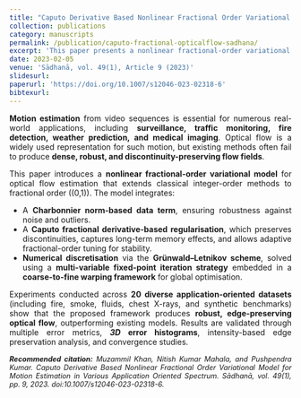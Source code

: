 ```yaml
---
title: "Caputo Derivative Based Nonlinear Fractional Order Variational Model for Motion Estimation in Various Application Oriented Spectrum"
collection: publications
category: manuscripts
permalink: /publication/caputo-fractional-opticalflow-sadhana/
excerpt: 'This paper presents a nonlinear fractional-order variational model for optical flow estimation using the Caputo derivative, enabling dense and discontinuity-preserving motion estimation across diverse datasets.'
date: 2023-02-05
venue: 'Sādhanā, vol. 49(1), Article 9 (2023)'
slidesurl: 
paperurl: 'https://doi.org/10.1007/s12046-023-02318-6'
bibtexurl: 
---
```


<div style="text-align:justify; text-justify:inter-word;" markdown="1">

**Motion estimation** from video sequences is essential for numerous real-world applications, including **surveillance, traffic monitoring, fire detection, weather prediction, and medical imaging**. Optical flow is a widely used representation for such motion, but existing methods often fail to produce **dense, robust, and discontinuity-preserving flow fields**.  

This paper introduces a **nonlinear fractional-order variational model** for optical flow estimation that extends classical integer-order methods to fractional order \((0,1)\). The model integrates:  

- A **Charbonnier norm-based data term**, ensuring robustness against noise and outliers.  
- A **Caputo fractional derivative-based regularisation**, which preserves discontinuities, captures long-term memory effects, and allows adaptive fractional-order tuning for stability.  
- **Numerical discretisation** via the **Grünwald–Letnikov scheme**, solved using a **multi-variable fixed-point iteration strategy** embedded in a **coarse-to-fine warping framework** for global optimisation.  

Experiments conducted across **20 diverse application-oriented datasets** (including fire, smoke, fluids, chest X-rays, and synthetic benchmarks) show that the proposed framework produces **robust, edge-preserving optical flow**, outperforming existing models. Results are validated through multiple error metrics, **_3D_ error histograms**, intensity-based edge preservation analysis, and convergence studies.  

</div>

<div style="text-align:justify; text-justify:inter-word; margin-top:15px; font-size:0.9em; font-style:italic;">
  <strong>Recommended citation:</strong> Muzammil Khan, Nitish Kumar Mahala, and Pushpendra Kumar. Caputo Derivative Based Nonlinear Fractional Order Variational Model for Motion Estimation in Various Application Oriented Spectrum. Sādhanā, vol. 49(1), pp. 9, 2023. doi:10.1007/s12046-023-02318-6.
</div>


